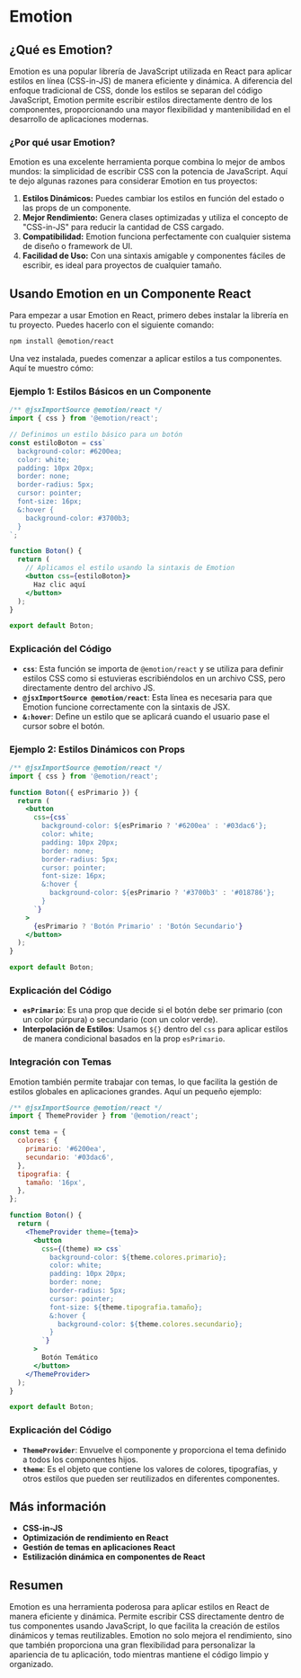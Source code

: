 # Emotion

## ¿Qué es Emotion?

Emotion es una popular librería de JavaScript utilizada en React para aplicar estilos en línea (CSS-in-JS) de manera eficiente y dinámica. A diferencia del enfoque tradicional de CSS, donde los estilos se separan del código JavaScript, Emotion permite escribir estilos directamente dentro de los componentes, proporcionando una mayor flexibilidad y mantenibilidad en el desarrollo de aplicaciones modernas.

### ¿Por qué usar Emotion?

Emotion es una excelente herramienta porque combina lo mejor de ambos mundos: la simplicidad de escribir CSS con la potencia de JavaScript. Aquí te dejo algunas razones para considerar Emotion en tus proyectos:

1. **Estilos Dinámicos:** Puedes cambiar los estilos en función del estado o las props de un componente.
2. **Mejor Rendimiento:** Genera clases optimizadas y utiliza el concepto de "CSS-in-JS" para reducir la cantidad de CSS cargado.
3. **Compatibilidad:** Emotion funciona perfectamente con cualquier sistema de diseño o framework de UI.
4. **Facilidad de Uso:** Con una sintaxis amigable y componentes fáciles de escribir, es ideal para proyectos de cualquier tamaño.

## Usando Emotion en un Componente React

Para empezar a usar Emotion en React, primero debes instalar la librería en tu proyecto. Puedes hacerlo con el siguiente comando:

```bash
npm install @emotion/react
```

Una vez instalada, puedes comenzar a aplicar estilos a tus componentes. Aquí te muestro cómo:

### Ejemplo 1: Estilos Básicos en un Componente

```jsx
/** @jsxImportSource @emotion/react */
import { css } from '@emotion/react';

// Definimos un estilo básico para un botón
const estiloBoton = css`
  background-color: #6200ea;
  color: white;
  padding: 10px 20px;
  border: none;
  border-radius: 5px;
  cursor: pointer;
  font-size: 16px;
  &:hover {
    background-color: #3700b3;
  }
`;

function Boton() {
  return (
    // Aplicamos el estilo usando la sintaxis de Emotion
    <button css={estiloBoton}>
      Haz clic aquí
    </button>
  );
}

export default Boton;
```

### Explicación del Código

- **`css`**: Esta función se importa de `@emotion/react` y se utiliza para definir estilos CSS como si estuvieras escribiéndolos en un archivo CSS, pero directamente dentro del archivo JS.
- **`@jsxImportSource @emotion/react`**: Esta línea es necesaria para que Emotion funcione correctamente con la sintaxis de JSX.
- **`&:hover`**: Define un estilo que se aplicará cuando el usuario pase el cursor sobre el botón.

### Ejemplo 2: Estilos Dinámicos con Props

```jsx
/** @jsxImportSource @emotion/react */
import { css } from '@emotion/react';

function Boton({ esPrimario }) {
  return (
    <button
      css={css`
        background-color: ${esPrimario ? '#6200ea' : '#03dac6'};
        color: white;
        padding: 10px 20px;
        border: none;
        border-radius: 5px;
        cursor: pointer;
        font-size: 16px;
        &:hover {
          background-color: ${esPrimario ? '#3700b3' : '#018786'};
        }
      `}
    >
      {esPrimario ? 'Botón Primario' : 'Botón Secundario'}
    </button>
  );
}

export default Boton;
```

### Explicación del Código

- **`esPrimario`**: Es una prop que decide si el botón debe ser primario (con un color púrpura) o secundario (con un color verde).
- **Interpolación de Estilos**: Usamos `${}` dentro del `css` para aplicar estilos de manera condicional basados en la prop `esPrimario`.

### Integración con Temas

Emotion también permite trabajar con temas, lo que facilita la gestión de estilos globales en aplicaciones grandes. Aquí un pequeño ejemplo:

```jsx
/** @jsxImportSource @emotion/react */
import { ThemeProvider } from '@emotion/react';

const tema = {
  colores: {
    primario: '#6200ea',
    secundario: '#03dac6',
  },
  tipografia: {
    tamaño: '16px',
  },
};

function Boton() {
  return (
    <ThemeProvider theme={tema}>
      <button
        css={(theme) => css`
          background-color: ${theme.colores.primario};
          color: white;
          padding: 10px 20px;
          border: none;
          border-radius: 5px;
          cursor: pointer;
          font-size: ${theme.tipografia.tamaño};
          &:hover {
            background-color: ${theme.colores.secundario};
          }
        `}
      >
        Botón Temático
      </button>
    </ThemeProvider>
  );
}

export default Boton;
```

### Explicación del Código

- **`ThemeProvider`**: Envuelve el componente y proporciona el tema definido a todos los componentes hijos.
- **`theme`**: Es el objeto que contiene los valores de colores, tipografías, y otros estilos que pueden ser reutilizados en diferentes componentes.

## Más información

- **CSS-in-JS**
- **Optimización de rendimiento en React**
- **Gestión de temas en aplicaciones React**
- **Estilización dinámica en componentes de React**

## Resumen

Emotion es una herramienta poderosa para aplicar estilos en React de manera eficiente y dinámica. Permite escribir CSS directamente dentro de tus componentes usando JavaScript, lo que facilita la creación de estilos dinámicos y temas reutilizables. Emotion no solo mejora el rendimiento, sino que también proporciona una gran flexibilidad para personalizar la apariencia de tu aplicación, todo mientras mantiene el código limpio y organizado.
